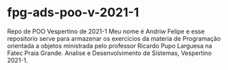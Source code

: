 # fpg-ads-poo-v-2021-1
Repo de POO Vespertino de 2021-1
Meu nome é Andriw Felipe e esse repositorio serve para armazenar os exercicios da materia de Programação orientada a objetos ministrada pelo professor Ricardo Pupo Larguesa na Fatec Praia Grande. Analise e Desenvolvimento de Sistemas, Vespertino 2021-1.

